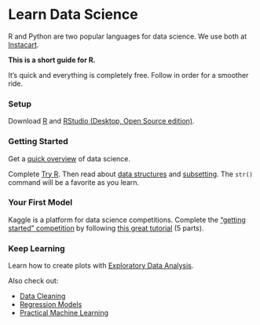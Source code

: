 # Learn Data Science

R and Python are two popular languages for data science. We use both at [Instacart](https://www.instacart.com).

**This is a short guide for R.**

It’s quick and everything is completely free. Follow in order for a smoother ride.

### Setup

Download [R](https://cran.rstudio.com/) and [RStudio (Desktop, Open Source edition)](https://www.rstudio.com/products/RStudio/).

### Getting Started

Get a [quick overview](https://www.coursera.org/learn/data-science-course) of data science.

Complete [Try R](http://tryr.codeschool.com). Then read about [data structures](http://adv-r.had.co.nz/Data-structures.html) and [subsetting](http://adv-r.had.co.nz/Subsetting.html). The `str()` command will be a favorite as you learn.

### Your First Model

Kaggle is a platform for data science competitions. Complete the [“getting started” competition](https://www.kaggle.com/c/titanic) by following [this great tutorial](http://trevorstephens.com/post/72916401642/titanic-getting-started-with-r) (5 parts).

### Keep Learning

Learn how to create plots with [Exploratory Data Analysis](https://www.coursera.org/learn/exploratory-data-analysis).

Also check out:

- [Data Cleaning](https://www.coursera.org/learn/data-cleaning)
- [Regression Models](https://www.coursera.org/learn/regression-models)
- [Practical Machine Learning](https://www.coursera.org/learn/practical-machine-learning)
